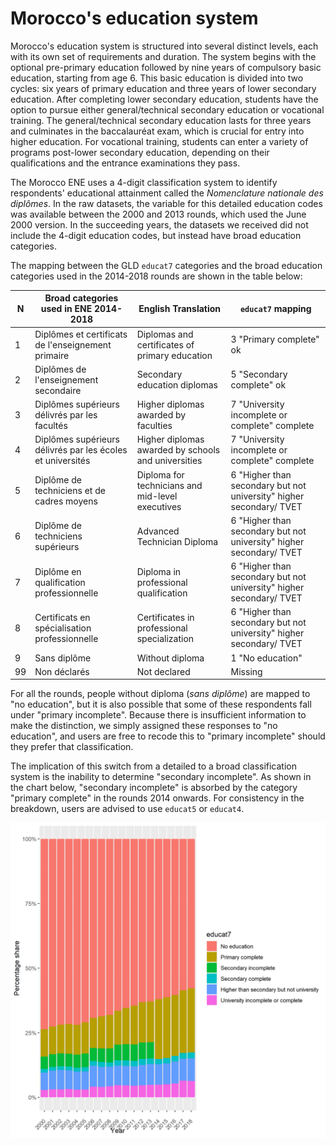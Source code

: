 # Morocco's education system

Morocco's education system is structured into several distinct levels, each with its own set of requirements and duration. The system begins with the optional pre-primary education followed by nine years of compulsory basic education, starting from age 6. This basic education is divided into two cycles: six years of primary education and three years of lower secondary education. After completing lower secondary education, students have the option to pursue either general/technical secondary education or vocational training. The general/technical secondary education lasts for three years and culminates in the baccalauréat exam, which is crucial for entry into higher education. For vocational training, students can enter a variety of programs post-lower secondary education, depending on their qualifications and the entrance examinations they pass.

The Morocco ENE uses a 4-digit classification system to identify respondents' educational attainment called the *Nomenclature nationale des diplômes*. In the raw datasets, the variable for this detailed education codes was available between the 2000 and 2013 rounds, which used the June 2000 version. In the succeeding years, the datasets we received did not include the 4-digit education codes, but instead have broad education categories.

The mapping between the GLD `educat7` categories and the broad education categories used in the 2014-2018 rounds are shown in the table below:

| N | Broad categories used in ENE 2014-2018 | English Translation | `educat7` mapping |
|---|----------------------------|---------------------|--------------------------|
| 1 | Diplômes et certificats de l'enseignement primaire | Diplomas and certificates of primary education | 3 "Primary complete" ok |
| 2 | Diplômes de l'enseignement secondaire | Secondary education diplomas | 5 "Secondary complete" ok |
| 3 | Diplômes supérieurs délivrés par les facultés | Higher diplomas awarded by faculties | 7 "University incomplete or complete" complete |
| 4 | Diplômes supérieurs délivrés par les écoles et universités | Higher diplomas awarded by schools and universities | 7 "University incomplete or complete" complete |
| 5 | Diplôme de techniciens et de cadres moyens | Diploma for technicians and mid-level executives | 6 "Higher than secondary but not university" higher secondary/ TVET |
| 6 | Diplôme de techniciens supérieurs | Advanced Technician Diploma | 6 "Higher than secondary but not university" higher secondary/ TVET |
| 7 | Diplôme en qualification professionnelle | Diploma in professional qualification | 6 "Higher than secondary but not university" higher secondary/ TVET |
| 8 | Certificats en spécialisation professionnelle | Certificates in professional specialization | 6 "Higher than secondary but not university" higher secondary/ TVET |
| 9 | Sans diplôme | Without diploma | 1 "No education" |
| 99 | Non déclarés | Not declared | Missing |

For all the rounds, people without diploma (*sans diplôme*) are mapped to "no education", but it is also possible that some of these respondents fall under "primary incomplete". Because there is insufficient information to make the distinction, we simply assigned these responses to "no education", and users are free to recode this to "primary incomplete" should they prefer that classification. 

The implication of this switch from a detailed to a broad classification system is the inability to determine "secondary incomplete". As shown in the chart below, "secondary incomplete" is absorbed by the category "primary complete" in the rounds 2014 onwards. For consistency in the breakdown, users are advised to use `educat5` or `educat4`.

![Screenshot of educat7](Utilities/MAR_educat7.png)
